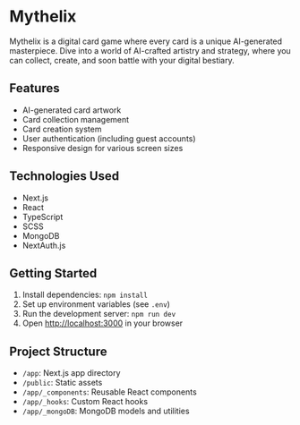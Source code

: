 # Mythelix

Mythelix is a digital card game where every card is a unique AI-generated masterpiece. Dive into a world of AI-crafted artistry and strategy, where you can collect, create, and soon battle with your digital bestiary.

## Features

- AI-generated card artwork
- Card collection management
- Card creation system
- User authentication (including guest accounts)
- Responsive design for various screen sizes

## Technologies Used

- Next.js
- React
- TypeScript
- SCSS
- MongoDB
- NextAuth.js

## Getting Started

1. Install dependencies: `npm install`
2. Set up environment variables (see `.env`)
3. Run the development server: `npm run dev`
4. Open [http://localhost:3000](http://localhost:3000) in your browser

## Project Structure

- `/app`: Next.js app directory
- `/public`: Static assets
- `/app/_components`: Reusable React components
- `/app/_hooks`: Custom React hooks
- `/app/_mongoDB`: MongoDB models and utilities
